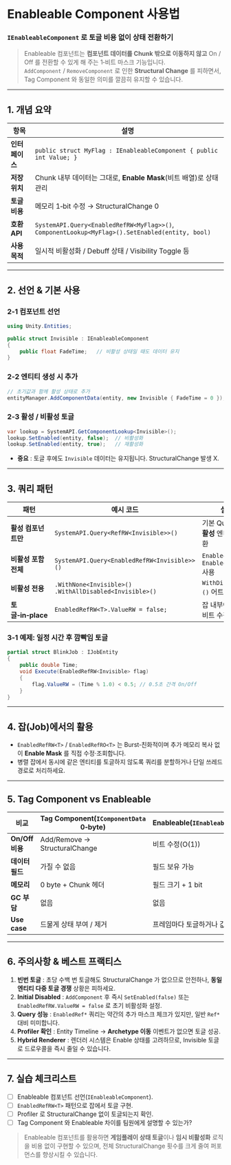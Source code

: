 # Enableable Component 사용법
### `IEnableableComponent` 로 토글 비용 없이 상태 전환하기

> Enableable 컴포넌트는 **컴포넌트 데이터를 Chunk 밖으로 이동하지 않고** On / Off 를 전환할 수 있게 해 주는 1‑비트 마스크 기능입니다.  
> `AddComponent` / `RemoveComponent` 로 인한 **Structural Change** 를 피하면서, Tag Component 와 동일한 의미를 깔끔히 유지할 수 있습니다.

---

## 1. 개념 요약

| 항목 | 설명 |
|------|------|
| **인터페이스** | `public struct MyFlag : IEnableableComponent { public int Value; }` |
| **저장 위치** | Chunk 내부 데이터는 그대로, **Enable Mask**(비트 배열)로 상태 관리 |
| **토글 비용** | 메모리 1‑bit 수정 → StructuralChange 0 |
| **호환 API** | `SystemAPI.Query<EnabledRefRW<MyFlag>>()`, `ComponentLookup<MyFlag>().SetEnabled(entity, bool)` |
| **사용 목적** | 일시적 비활성화 / Debuff 상태 / Visibility Toggle 등 |

---

## 2. 선언 & 기본 사용

### 2‑1 컴포넌트 선언
```csharp
using Unity.Entities;

public struct Invisible : IEnableableComponent
{
    public float FadeTime;   // 비활성 상태일 때도 데이터 유지
}
```

### 2‑2 엔티티 생성 시 추가
```csharp
// 초기값과 함께 활성 상태로 추가
entityManager.AddComponentData(entity, new Invisible { FadeTime = 0 });
```

### 2‑3 활성 / 비활성 토글
```csharp
var lookup = SystemAPI.GetComponentLookup<Invisible>();
lookup.SetEnabled(entity, false);  // 비활성화
lookup.SetEnabled(entity, true);   // 재활성화
```

* **중요** : 토글 후에도 `Invisible` 데이터는 유지됩니다. StructuralChange 발생 X.

---

## 3. 쿼리 패턴

| 패턴 | 예시 코드 | 설명 |
|------|-----------|------|
| **활성 컴포넌트만** | `SystemAPI.Query<RefRW<Invisible>>()` | 기본 Query 는 **활성** 엔티티만 반환 |
| **비활성 포함 전체** | `SystemAPI.Query<EnabledRefRW<Invisible>>()` | `EnabledRefRW` / `EnabledRefRO` 사용 |
| **비활성 전용** | `.WithNone<Invisible>() .WithAllDisabled<Invisible>()` | `WithDisabled<>()` 어트리뷰트 |
| **토글‑in‑place** | `EnabledRefRW<T>.ValueRW = false;` | 잡 내부에서 바로 비트 수정 |

### 3‑1 예제: 일정 시간 후 깜빡임 토글
```csharp
partial struct BlinkJob : IJobEntity
{
    public double Time;
    void Execute(EnabledRefRW<Invisible> flag)
    {
        flag.ValueRW = (Time % 1.0) < 0.5; // 0.5초 간격 On/Off
    }
}
```

---

## 4. 잡(Job)에서의 활용

* `EnabledRefRW<T>` / `EnabledRefRO<T>` 는 Burst‑친화적이며 추가 메모리 복사 없이 **Enable Mask** 를 직접 수정·조회합니다.
* 병렬 잡에서 동시에 같은 엔티티를 토글하지 않도록 쿼리를 분할하거나 단일 쓰레드 경로로 처리하세요.

---

## 5. Tag Component vs Enableable

| 비교 | Tag Component(`IComponentData` 0‑byte) | Enableable(`IEnableableComponent`) |
|------|----------------------------------------|------------------------------------|
| **On/Off 비용** | Add/Remove → StructuralChange | 비트 수정(O(1)) |
| **데이터 필드** | 가질 수 없음 | 필드 보유 가능 |
| **메모리** | 0 byte + Chunk 헤더 | 필드 크기 + 1 bit |
| **GC 부담** | 없음 | 없음 |
| **Use case** | 드물게 상태 부여 / 제거 | 프레임마다 토글하거나 값 유지 필요 |

---

## 6. 주의사항 & 베스트 프랙티스

1. **빈번 토글** : 초당 수백 번 토글해도 StructuralChange 가 없으므로 안전하나, **동일 엔티티 다중 토글 경쟁** 상황은 피하세요.  
2. **Initial Disabled** : `AddComponent` 후 즉시 `SetEnabled(false)` 또는 `EnabledRefRW.ValueRW = false` 로 초기 비활성화 설정.  
3. **Query 성능** : `EnabledRef*` 쿼리는 약간의 추가 마스크 체크가 있지만, 일반 `Ref*` 대비 미미합니다.  
4. **Profiler 확인** : Entity Timeline → **Archetype 이동** 이벤트가 없으면 토글 성공.  
5. **Hybrid Renderer** : 렌더러 시스템은 Enable 상태를 고려하므로, Invisible 토글로 드로우콜을 즉시 줄일 수 있습니다.

---

## 7. 실습 체크리스트

- [ ] Enableable 컴포넌트 선언(`IEnableableComponent`).  
- [ ] `EnabledRefRW<T>` 패턴으로 잡에서 토글 구현.  
- [ ] Profiler 로 StructuralChange 없이 토글되는지 확인.  
- [ ] Tag Component 와 Enableable 차이를 팀원에게 설명할 수 있는가?  

> Enableable 컴포넌트를 활용하면 **게임플레이 상태 토글**이나 **임시 비활성화** 로직을 비용 없이 구현할 수 있으며, 전체 StructuralChange 횟수를 크게 줄여 퍼포먼스를 향상시킬 수 있습니다.
